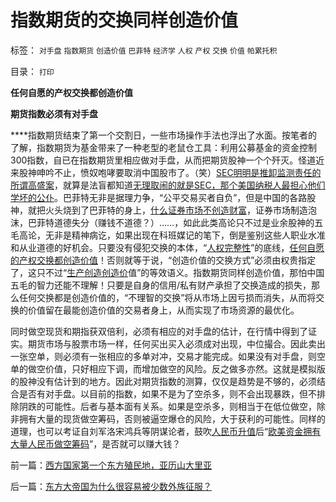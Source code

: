 # 指数期货的交换同样创造价值

标签： `对手盘` `指数期货` `创造价值` `巴菲特` `经济学` `人权` `产权` `交换` `价值` `帕累托积` 

目录： `打印`

**任何自愿的产权交换都创造价值**

**期货指数必须有对手盘**

****指数期货结束了第一个交割日，一些市场操作手法也浮出了水面。按笔者的了解，指数期货为基金带来了一种老型的老鼠仓工具：利用公募基金的资金控制300指数，自已在指数期货里相应做对手盘，从而把期货股神一个个歼灭。怪道近来股神呻吟不止，愤奴咆哮要取消中国股市了。（笑）[SEC明明是推卸监测责任的所谓高盛案](../../../2010/4/23/中国愚民眼中的SEC起诉高盛；大盘股可能有更大的下跌.md)，就算是法盲都知道[无理取闹的就是SEC，那个美国纳税人最担心他们学坏的公仆](../../../2010/5/11/SEC炒作高盛案将令民主党一败涂地.md)。巴菲特无非是据理力争，“公平交易买者自负”，但是中国的各路股神，就把火头烧到了巴菲特的身上，[什么证券市场不创造财富](../../../2009/11/26/交换创造价值之“零和股市创造的社会价值”.md)，证券市场制造泡沫，巴菲特道德失分（赚钱不道德？）……，如此此类高论只不过是业余股神的五毛高论，无非是精神病讫，如果出现在科班媒记的笔下，倒是鉴别这些人职业水准和从业道德的好机会。只要没有侵犯交换的本体，“[人权完整性](../../../2009/11/19/人权完整性和器官移植.md)”的底线，[任何自愿的产权交换都创造价值](../../../2008/8/25/价值守恒定律：交换决定价值，政府采购与泡沫GDP.md)！否则就等于说，“创造价值的交换方式”必须由权贵指定了，这只不过“[生产创造创造价](../../../2010/5/11/抢劫的经济含义是生产，物质生产都是“抢劫”.md)值”的等效语义。指数期货同样创造价值，那怕中国五毛的智力还能不理解！只要是自身的信用/私有财产承担了交换造成的损失，那么任何交换都是创造价值的，“不理智的交换”将从市场上因亏损而消失，从而将交换的价值留在最能创造价值的交易者身上，从而实现了市场资源的最优化。

同时做空现货和期指获双倍利，必须有相应的对手盘的估计，在行情中得到了证实。期货市场与股票市场一样，任何买出买入必须成对出现，中位撮合。因此卖出一张空单，则必须有一张相应的多单对冲，交易才能完成。如果没有对手盘，则空单的做空价值，只好相应下调，而增加做空的风险。反之做多亦然。这就是模拟版的股神没有估计到的地方。因此对期货指数的测算，仅仅是趋势是不够的，必须结合是否有对手盘。以目前的指数，如果不是为了空杀多，则不会出现暴跌，但不排除阴跌的可能性。后者与基本面有关系。如果是空杀多，则相当于在低位做空，除非拥有大量的现货做空筹码，否则被逼空爆仓的风险，大于获利的可能性。同样的道理，也可以考证自刘军洛宋鸿兵等阴谋论者，鼓吹[人民币升值](../../../2010/4/25/人民币不升值必死！人民币缓慢升值找死！.md)后“[欧美资金拥有大量人民币做空筹码](../../../2008/7/21/中国索罗斯做空美元剪美国人羊毛惨败的货币战争.md)”，是否就可以赚大钱？

前一篇：[西方国家第一个东方殖民地，亚历山大里亚](../../../2010/5/25/西方国家第一个东方殖民地，亚历山大里亚.md)

后一篇：[东方大帝国为什么很容易被少数外族征服？](../../../2010/5/26/东方大帝国为什么很容易被少数外族征服？.md)